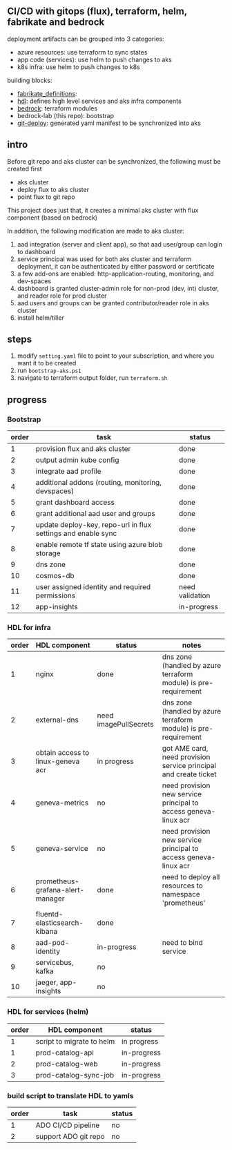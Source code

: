 ## CI/CD with gitops (flux), terraform, helm, fabrikate and bedrock

deployment artifacts can be grouped into 3 categories:
- azure resources: use terraform to sync states
- app code (services): use helm to push changes to aks
- k8s infra: use helm to push changes to k8s

building blocks: 
- [fabrikate_definitions](https://github.com/smartpcr/fabrikate-definitions): 
- [hdl](https://github.com/smartpcr/hdl): defines high level services and aks infra components
- [bedrock](https://github.com/smartpcr/bedrock): terraform modules
- bedrock-lab (this repo): bootstrap
- [git-deploy](https://github.com/smartpcr/git-deploy): generated yaml manifest to be synchronized into aks


## intro
Before git repo and aks cluster can be synchronized, the following must be created first
 - aks cluster
 - deploy flux to aks cluster
 - point flux to git repo

This project does just that, it creates a minimal aks cluster with flux component (based on bedrock)

In addition, the following modification are made to aks cluster:
1. aad integration (server and client app), so that aad user/group can login to dashboard
2. service principal was used for both aks cluster and terraform deployment, it can be authenticated by either password or certificate
3. a few add-ons are enabled: http-application-routing, monitoring, and dev-spaces
4. dashboard is granted cluster-admin role for non-prod (dev, int) cluster, and reader role for prod cluster
5. aad users and groups can be granted contributor/reader role in aks cluster
6. install helm/tiller

## steps
1. modify `setting.yaml` file to point to your subscription, and where you want it to be created
2. run `bootstrap-aks.ps1`
3. navigate to terraform output folder, run `terraform.sh`


## progress

### Bootstrap
| order | task | status |
| -- | -- | -- |
| 1 | provision flux and aks cluster | done |
| 2 | output admin kube config | done |
| 3 | integrate aad profile | done |
| 4 | additional addons (routing, monitoring, devspaces) | done |
| 5 | grant dashboard access | done |
| 6 | grant additional aad user and groups | done |
| 7 | update deploy-key, repo-url in flux settings and enable sync | done |
| 8 | enable remote tf state using azure blob storage | done |
| 9 | dns zone | done |
| 10 | cosmos-db | done |
| 11 | user assigned identity and required permissions | need validation |
| 12 | app-insights | in-progress |

### HDL for infra
| order | HDL component | status | notes |
| -- | -- | -- | -- |
| 1 | nginx | done | dns zone (handled by azure terraform module) is pre-requirement |
| 2 | external-dns | need imagePullSecrets | dns zone (handled by azure terraform module) is pre-requirement |
| 3 | obtain access to linux-geneva acr | in progress | got AME card, need provision service principal and create ticket |
| 4 | geneva-metrics | no | need provision new service principal to access geneva-linux acr |
| 5 | geneva-service | no | need provision new service principal to access geneva-linux acr |
| 6 | prometheus-grafana-alert-manager | done | need to deploy all resources to namespace 'prometheus' |
| 7 | fluentd-elasticsearch-kibana | done | |
| 8 | aad-pod-identity | in-progress | need to bind service |
| 9 | servicebus, kafka | no | |
| 10 | jaeger, app-insights | no | |

### HDL for services (helm)
| order | HDL component | status |
| -- | -- | -- |
| 1 | script to migrate to helm | in progress |
| 1 | prod-catalog-api | in-progress |
| 2 | prod-catalog-web | in-progress |
| 3 | prod-catalog-sync-job | in-progress |

### build script to translate HDL to yamls
| order | task | status |
| -- | -- | -- |
| 1 | ADO CI/CD pipeline | no |
| 2 | support ADO git repo | no |
